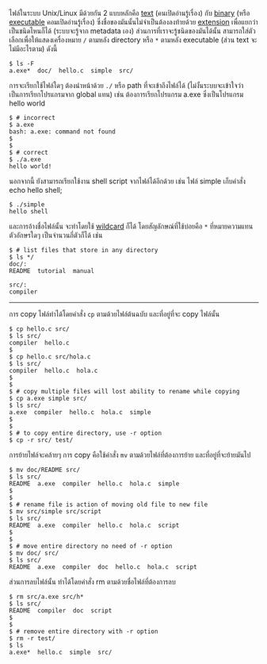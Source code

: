 ﻿ไฟล์ในระบบ Unix/Linux มีด้วยกัน 2 แบบหลักคือ [text](http://en.wikipedia.org/wiki/Text_files) (คนเปิดอ่านรู้เรื่อง) กับ [binary](http://en.wikipedia.org/wiki/Binary_file) (หรือ <a href="http://en.wikipedia.org/wiki/Executable">executable</a> คอมเปิดอ่านรู้เรื่อง) ซึ่งชื่อของมันนั้นไม่จำเป็นต้องลงท้ายด้วย [extension](http://en.wikipedia.org/wiki/Filename_extension) เพื่อแยกว่าเป็นชนิดไหนก็ได้ (ระบบจะรู้จาก metadata เอง) ส่วนการที่เราจะรู้ชนิดของมันได้นั้น สามารถใส่ตัวเลือกเพื่อให้แสดงเครื่องหมาย `/` ตามหลัง directory หรือ `*` ตามหลัง executable (ส่วน text จะไม่มีอะไรตาม) ดังนี้

	$ ls -F
	a.exe*  doc/  hello.c  simple  src/

การจะเรียกใช้ไฟล์ใดๆ ต้องนำหน้าด้วย `./` หรือ path ที่จะเข้าถึงไฟล์ได้ (ไม่งั้นระบบจะเข้าใจว่าเป็นการเรียกโปรแกรมจาก global แทน) เช่น ต้องการเรียกโปรแกรม a.exe ซึ่งเป็นโปรแกรม hello world

	$ # incorrect
	$ a.exe
	bash: a.exe: command not found
	$
	$
	$ # correct
	$ ./a.exe
	hello world!

นอกจากนี้ ยังสามารถเรียกใช้งาน shell script จากไฟล์ได้อีกด้วย เช่น ไฟล์ simple เก็บคำสั่ง echo hello shell;

	$ ./simple
	hello shell

และการอ้างชื่อไฟล์นั้น จะทำโดยใช้ [wildcard](http://en.wikipedia.org/wiki/Wildcard_character) ก็ได้ โดยสัญลักษณ์ที่ใช้บ่อยคือ `*` ที่หมายความแทนตัวอักษรใดๆ เป็นจำนวนกี่ตัวก็ได้ เช่น

	$ # list files that store in any directory
	$ ls */
	doc/:
	README  tutorial  manual

	src/:
	compiler

---

การ copy ไฟล์ทำได้โดยคำสั่ง `cp` ตามด้วยไฟล์ต้นฉบับ และที่อยู่ที่จะ copy ไฟล์นั้น

	$ cp hello.c src/
	$ ls src/
	compiler  hello.c
	$
	$ cp hello.c src/hola.c
	$ ls src/
	compiler  hello.c  hola.c
	$
	$
	$ # copy multiple files will lost ability to rename while copying
	$ cp a.exe simple src/
	$ ls src/
	a.exe  compiler  hello.c  hola.c  simple
	$
	$
	$ # to copy entire directory, use -r option
	$ cp -r src/ test/

การย้ายไฟล์จะคล้ายๆ การ copy คือใช้คำสั่ง `mv` ตามด้วยไฟล์ที่ต้องการย้าย และที่อยู่ที่จะย้ายมันไป

	$ mv doc/README src/
	$ ls src/
	README  a.exe  compiler  hello.c  hola.c  simple
	$
	$
	$ # rename file is action of moving old file to new file
	$ mv src/simple src/script
	$ ls src/
	README  a.exe  compiler  hello.c  hola.c  script
	$
	$
	$ # move entire directory no need of -r option
	$ mv doc/ src/
	$ ls src/
	README  a.exe  compiler  doc  hello.c  hola.c  script

ส่วนการลบไฟล์นั้น ทำได้โดยคำสั่ง rm ตามด้วยชื่อไฟล์ที่ต้องการลบ

	$ rm src/a.exe src/h*
	$ ls src/
	README  compiler  doc  script
	$
	$
	$ # remove entire directory with -r option
	$ rm -r test/
	$ ls
	a.exe*  hello.c  simple  src/
